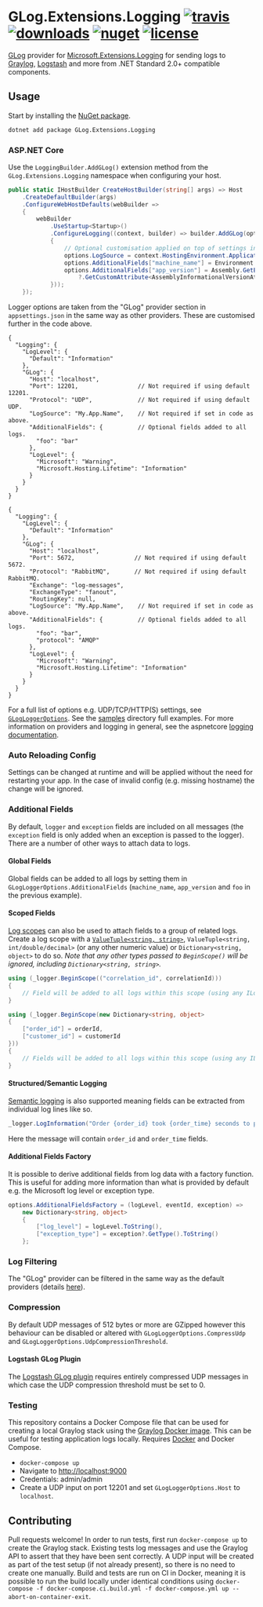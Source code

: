 # GLog.Extensions.Logging [![travis](https://img.shields.io/travis/com/mattwcole/GLog-extensions-logging?style=flat-square)](https://www.travis-ci.com/github/mattwcole/GLog-extensions-logging) [![downloads](https://img.shields.io/nuget/dt/GLog.Extensions.Logging?style=flat-square)](https://www.nuget.org/packages/GLog.Extensions.Logging) [![nuget](https://img.shields.io/nuget/v/GLog.Extensions.Logging.svg?style=flat-square)](https://www.nuget.org/packages/GLog.Extensions.Logging) [![license](https://img.shields.io/github/license/mattwcole/GLog-extensions-logging.svg?style=flat-square)](https://github.com/mattwcole/GLog-extensions-logging/blob/master/LICENSE.md)

[GLog](https://docs.graylog.org/en/3.1/pages/GLog.html) provider for [Microsoft.Extensions.Logging](https://docs.microsoft.com/en-us/dotnet/core/extensions/logging) for sending logs to [Graylog](https://www.graylog.org/), [Logstash](https://www.elastic.co/products/logstash) and more from .NET Standard 2.0+ compatible components.

## Usage

Start by installing the [NuGet package](https://www.nuget.org/packages/GLog.Extensions.Logging).

```sh
dotnet add package GLog.Extensions.Logging
```

### ASP.NET Core

Use the `LoggingBuilder.AddGLog()` extension method from the `GLog.Extensions.Logging` namespace when configuring your host.

```csharp
public static IHostBuilder CreateHostBuilder(string[] args) => Host
    .CreateDefaultBuilder(args)
    .ConfigureWebHostDefaults(webBuilder =>
    {
        webBuilder
            .UseStartup<Startup>()
            .ConfigureLogging((context, builder) => builder.AddGLog(options =>
            {
                // Optional customisation applied on top of settings in Logging:GLog configuration section.
                options.LogSource = context.HostingEnvironment.ApplicationName;
                options.AdditionalFields["machine_name"] = Environment.MachineName;
                options.AdditionalFields["app_version"] = Assembly.GetEntryAssembly()
                    ?.GetCustomAttribute<AssemblyInformationalVersionAttribute>().InformationalVersion;
            }));
    });
```

Logger options are taken from the "GLog" provider section in `appsettings.json` in the same way as other providers. These are customised further in the code above.

```json5
{
  "Logging": {
    "LogLevel": {
      "Default": "Information"
    },
    "GLog": {
      "Host": "localhost",
      "Port": 12201,                 // Not required if using default 12201.
      "Protocol": "UDP",             // Not required if using default UDP.
      "LogSource": "My.App.Name",    // Not required if set in code as above.
      "AdditionalFields": {          // Optional fields added to all logs.
        "foo": "bar"
      },
      "LogLevel": {
        "Microsoft": "Warning",
        "Microsoft.Hosting.Lifetime": "Information"
      }
    }
  }
}
```

```json5
{
  "Logging": {
    "LogLevel": {
      "Default": "Information"
    },
    "GLog": {
      "Host": "localhost",
      "Port": 5672,                 // Not required if using default 5672.
      "Protocol": "RabbitMQ",       // Not required if using default RabbitMQ.
	  "Exchange": "log-messages",
      "ExchangeType": "fanout",
      "RoutingKey": null,
      "LogSource": "My.App.Name",    // Not required if set in code as above.
      "AdditionalFields": {          // Optional fields added to all logs.
        "foo": "bar",
		"protocol": "AMQP"
      },
      "LogLevel": {
        "Microsoft": "Warning",
        "Microsoft.Hosting.Lifetime": "Information"
      }
    }
  }
}
```

For a full list of options e.g. UDP/TCP/HTTP(S) settings, see [`GLogLoggerOptions`](src/GLog.Extensions.Logging/GLogLoggerOptions.cs). See the [samples](/samples) directory full examples. For more information on providers and logging in general, see the aspnetcore [logging documentation](https://docs.microsoft.com/en-us/aspnet/core/fundamentals/logging).

### Auto Reloading Config

Settings can be changed at runtime and will be applied without the need for restarting your app. In the case of invalid config (e.g. missing hostname) the change will be ignored.

### Additional Fields

By default, `logger` and `exception` fields are included on all messages (the `exception` field is only added when an exception is passed to the logger). There are a number of other ways to attach data to logs.

#### Global Fields

Global fields can be added to all logs by setting them in `GLogLoggerOptions.AdditionalFields` (`machine_name`, `app_version` and `foo` in the previous example).

#### Scoped Fields

[Log scopes](https://docs.microsoft.com/en-us/aspnet/core/fundamentals/logging/?view=aspnetcore-3.0#log-scopes) can also be used to attach fields to a group of related logs. Create a log scope with a [`ValueTuple<string, string>`](https://blogs.msdn.microsoft.com/dotnet/2017/03/09/new-features-in-c-7-0/), `ValueTuple<string, int/double/decimal>` (or any other numeric value) or `Dictionary<string, object>` to do so. _Note that any other types passed to `BeginScope()` will be ignored, including `Dictionary<string, string>`._

```csharp
using (_logger.BeginScope(("correlation_id", correlationId)))
{
    // Field will be added to all logs within this scope (using any ILogger<T> instance).
}

using (_logger.BeginScope(new Dictionary<string, object>
{
    ["order_id"] = orderId,
    ["customer_id"] = customerId
}))
{
    // Fields will be added to all logs within this scope (using any ILogger<T> instance).
}
```

#### Structured/Semantic Logging

[Semantic logging](https://softwareengineering.stackexchange.com/questions/312197/benefits-of-structured-logging-vs-basic-logging) is also supported meaning fields can be extracted from individual log lines like so.

```csharp
_logger.LogInformation("Order {order_id} took {order_time} seconds to process", orderId, orderTime);
```

Here the message will contain `order_id` and `order_time` fields.

#### Additional Fields Factory

It is possible to derive additional fields from log data with a factory function. This is useful for adding more information than what is provided by default e.g. the Microsoft log level or exception type.

```csharp
options.AdditionalFieldsFactory = (logLevel, eventId, exception) =>
    new Dictionary<string, object>
    {
        ["log_level"] = logLevel.ToString(),
        ["exception_type"] = exception?.GetType().ToString()
    };
```

### Log Filtering

The "GLog" provider can be filtered in the same way as the default providers (details [here](https://docs.microsoft.com/en-us/aspnet/core/fundamentals/logging/?view=aspnetcore-5.0#how-filtering-rules-are-applied)).

### Compression

By default UDP messages of 512 bytes or more are GZipped however this behaviour can be disabled or altered with `GLogLoggerOptions.CompressUdp` and `GLogLoggerOptions.UdpCompressionThreshold`.

#### Logstash GLog Plugin

The [Logstash GLog plugin](https://www.elastic.co/guide/en/logstash/current/plugins-inputs-GLog.html) requires entirely compressed UDP messages in which case the UDP compression threshold must be set to 0.

### Testing

This repository contains a Docker Compose file that can be used for creating a local Graylog stack using the [Graylog Docker image](https://hub.docker.com/r/graylog/graylog/). This can be useful for testing application logs locally. Requires [Docker](https://www.docker.com/get-docker) and Docker Compose.

- `docker-compose up`
- Navigate to [http://localhost:9000](http://localhost:9000)
- Credentials: admin/admin
- Create a UDP input on port 12201 and set `GLogLoggerOptions.Host` to `localhost`.

## Contributing

Pull requests welcome! In order to run tests, first run `docker-compose up` to create the Graylog stack. Existing tests log messages and use the Graylog API to assert that they have been sent correctly. A UDP input will be created as part of the test setup (if not already present), so there is no need to create one manually. Build and tests are run on CI in Docker, meaning it is possible to run the build locally under identical conditions using `docker-compose -f docker-compose.ci.build.yml -f docker-compose.yml up --abort-on-container-exit`.
